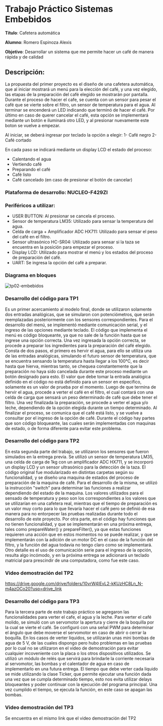 # Trabajo Práctico Sistemas Embebidos


**Título**: Cafetera automática

**Alumno**: Romero Espinoza Alexis

**Objetivo**: Desarrollar un sistema que me permite hacer un café de manera rápida y de calidad

## Descripción: 


La propuesta del primer proyecto es el diseño de una cafetera automática, que al iniciar mostrará un menú para la elección del café, y una vez elegido, las etapas de la preparación del café elegido se mostrarán por pantalla.
Durante el proceso de hacer el cafe, se cuenta con un sensor para pesar el café que se vierte sobre el filtro, un sensor de temperatura para el agua. Al terminar se encenderá un LED indicando que terminó de hacer el café.
 Por último en caso de querer cancelar el café, esta opción se implementará mediante un botón e iluminará otro LED, y al presionar nuevamente este boton se vuelve a empezar.

Al iniciar, se deberá ingresar por teclado la opción a elegir:
1- Café negro
2- Café cortado

En cada paso se indicará mediante un display LCD el estado del proceso:
- Calentando el agua
- Vertiendo café
- Preparando el café
- Café listo
- Café cancelado (en caso de presionar el botón de cancelar)

### Plataforma de desarrollo: NUCLEO-F429ZI

### Periféricos a utilizar:

- USER BUTTON: Al presionar se cancela el proceso.
- Sensor de temperatura LM35: Utilizado para sensar la temperatura del agua.
- Celda de carga + Amplificador ADC HX711: Utilizado para sensar el peso del café en el filtro.
- Sensor ultrasónico HC-SR04: Utilizado para sensar si la taza se encuentra en la posición para empezar el proceso.
- Display LCD: Utilizado para mostrar el menú y los estados del proceso de preparación del café.
- UART: Se ingresa la opción del café a preparar.


### Diagrama en bloques
  
![tp02-embebidos](https://github.com/user-attachments/assets/16a7e156-0a04-48e1-8d85-3d2eb6ef1db4)

### Desarrollo del código para TP1

Es un primer acercamiento al modelo final, donde se utilizaron solamente dos entradas analógicas, que se simularon con potenciómetros, que serán reemplazadas posteriormente con los sensores correspondientes. Para el desarrollo del menú, se implementó mediante comunicación serial, y el ingreso de las opciones mediante teclado. El código que implementa el menú es código bloqueante, ya que no sale de la función hasta que se ingrese una opción correcta. Una vez ingresada la opción correcta, se procede a preparar los ingredientes para la preparación del café elegido. Consta de dos pasos, el primero es hervir el agua, para ello se utiliza una de las entradas analógicas, simulando el futuro sensor de temperatura, que se encuentra sensando la temperatura hasta llegar a los 100°C, es decir hasta que hierva, mientras tanto, se chequea constantemente que la preparación no haya sido cancelada durante este proceso mediante un botón designado para esto. El valor que debe tomar la entrada analógica definido en el código no está definido para un sensor en especifico, solamente es un valor de prueba por el momento.
Luego de que termina de hervir el agua, procede a verter el café en el filtro, el cual contará con una celda de carga que sensará un peso determinado de café que debe tener el filtro. Una vez finalizada la preparación, se procede a verter el agua y/o leche, dependiendo de la opción elegida durante un tiempo determinado. Al finalizar el proceso, se comunica que el café está listo, y se vuelve a consultar por el ingreso de la opción de café.
Durante el código hay partes que son código bloqueante, las cuales serán implementadas con maquinas de estado, o de forma diferente para evitar este problema.

### Desarrollo del código para TP2

En esta segunda parte del trabajo, se utilizaron los sensores que fueron simulados en la entrega previa. Se utilizó un sensor de temperatura LM35, una celda de carga de 1kg con un amplificador ADC HX711, y se incorporó un display LCD y un sensor ultrasónico para la detección de la taza. 
El código original fue modularizado en distintas carpetas según su funcionalidad, y se diseño una maquina de estados del proceso de preparación de la maquina de café. Para el desarrollo de la misma, se utilizó la instrucción "switch" para determinar las funciones a realizar dependiendo del estado de la maquina.
Los valores utilizados para el sensado de temperatura y peso son los correspondientes a los valores que se utilizarían en una cafetera real, mientras que el tiempo de preparación es un valor muy corto para lo que llevaría hacer el café pero se definió de esa manera para no entorpecer las pruebas realizadas durante todo el desarrollo de este proyecto. Por otra parte, en el código hay funciones que no tienen funcionalidad, y que se implementarán en una próxima entrega, tales como prepareWater() y prepareFilter(), ya que estas funciones requieren una acción que en estos momentos no se puede realizar, y que se implementarán con la adición de un motor DC en el caso de la función del filtro, y la función del agua todavia no tengo claro como se implementará.
Otro detalle es el uso de comunicación serie para el ingreso de la opción, resulta algo incómodo, y en la próxima entrega se adicionará un teclado matricial para prescindir de una computadora, como fue este caso.

### Video demostración del TP2

https://drive.google.com/drive/folders/10vrW4IEvL2-kKUzHC8Ln_N-m4azOCo20?usp=drive_link

### Desarrollo del código para TP3

Para la tercera parte de este trabajo práctico se agregaron las funcionalidades para verter el cafe, el agua y la leche. Para verter el café molido, se simuló con un servomotor la apertura y cierre de la boquilla por la cual se vierte el café. Se configuró con una señal PWM para determinar el ángulo que debe moverse el servomotor en caso de abrir o cerrar la boquilla. En los casos de verter liquidos, se utilizarán unas mini bombas de agua de 5 V, de las cuales dispongo pero hubo problemas en las pruebas por lo cual no se utilizaron en el video de demostración para evitar cualquier incoveniente con la placa o los otros dispositivos utilizados. Se utilizó un módulo de relés que servirá para brindarle la corriente necesaria al servomotor, las bombas y el calentador de agua en caso de implementarlo en una futura entrega.
El tiempo que debe verter cada liquido se mide utilizando la clase Ticker, que permite ejecutar una función dada una vez que se cumpla determinado tiempo, esto nos evita utilizar delays bloqueantes y poder continuar con la ejecución del programa principal. Una vez cumplido el tiempo, se ejecuta la función, en este caso se apagan las bombas.

### Video demostración del TP3

Se encuentra en el mismo link que el video demostración del TP2

